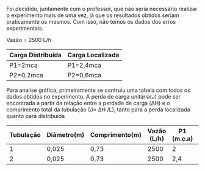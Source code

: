 <p>Foi decidido, juntamente com o professor, que não seria necessário realizar o experimento mais de uma vez, já que os resultados obtidos 
seriam praticamente os mesmos. Com isso, não temos os dados dos erros experimentais.</p>

<p>Vazão = 2500 L/h<p>

<p>

Carga Distribuída| Carga Localizada
-----------------|---------------
P1=2mca          | P1=2,4mca  
P2=0,2mca         | P2=0,6mca 

<p>


<p>Para analise gráfica, primeiramente se contruiu uma tabela com todos os dados obtidos no experimento. A perda de carga unitária(J) pode ser encontrada a partir da relação entre a perdade de carga (&Delta;H) e o comprimento total da tubulação (J= &Delta;H /L), tanto para a perda localizada quanto para distribuida<p> 
<p>

Tubulação|Diâmetro(m)|Comprimento(m)|Vazão (L/h)|P1 (m.c.a) | P2(m.c.a) | &Delta;H (m.c.a)| J(m/m)
---------|------------|------------|------------|-------------|----------|----------------|------
   1       |0,025       |0,73          |2500       |2             |0,2     |1,8             | 2,46
   2        |0,025         |0,73       |2500         |2,4              |0,6  |1,8               | 2,46
    
<p>

 
